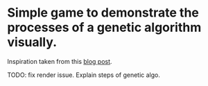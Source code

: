 # Simple game to demonstrate the processes of a genetic algorithm visually.

Inspiration taken from this [blog post](https://dev.to/lukegarrigan/genetic-algorithms-in-javascript-mc3).  


TODO: fix render issue. Explain steps of genetic algo.

